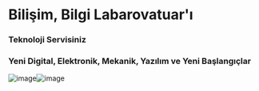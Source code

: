 # Bilişim, Bilgi Labarovatuar'ı
### Teknoloji Servisiniz
### Yeni Digital, Elektronik, Mekanik, Yazılım ve Yeni Başlangıçlar

![image](https://github.com/Teknik24/Web/assets/151061166/789a155b-95bb-46d0-aefe-2e7bfda30061)![image](https://github.com/Teknik24/Web/assets/151061166/52bbf32c-22d1-4108-bcb9-67bb484aac7e)




